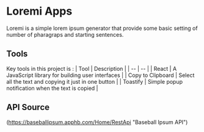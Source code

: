 # Loremi Apps

Loremi is a simple lorem ipsum generator that provide some basic setting of number of pharagraps and starting sentences.

## Tools

Key tools in this project is :
| Tool | Description |
| -- | -- |
| React | A JavaScript library for building user interfaces |
| Copy to Clipboard | Select all the text and copying it just in one button |
| Toastify | Simple popup notification when the text is copied |

## API Source

(https://baseballipsum.apphb.com/Home/RestApi "Baseball Ipsum API")
